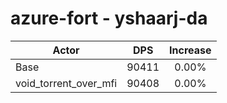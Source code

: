 # azure-fort - yshaarj-da
| Actor | DPS | Increase |
|---|:---:|:---:|
|Base|90411|0.00%|
|void_torrent_over_mfi|90408|0.00%|
